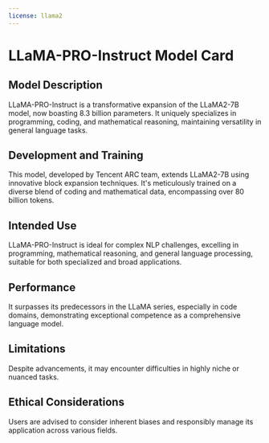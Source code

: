 ```yaml
---
license: llama2
---
```


# LLaMA-PRO-Instruct Model Card

## Model Description
LLaMA-PRO-Instruct is a transformative expansion of the LLaMA2-7B model, now boasting 8.3 billion parameters. It uniquely specializes in programming, coding, and mathematical reasoning, maintaining versatility in general language tasks.

## Development and Training
This model, developed by Tencent ARC team, extends LLaMA2-7B using innovative block expansion techniques. It's meticulously trained on a diverse blend of coding and mathematical data, encompassing over 80 billion tokens.

## Intended Use
LLaMA-PRO-Instruct is ideal for complex NLP challenges, excelling in programming, mathematical reasoning, and general language processing, suitable for both specialized and broad applications.

## Performance
It surpasses its predecessors in the LLaMA series, especially in code domains, demonstrating exceptional competence as a comprehensive language model.

## Limitations
Despite advancements, it may encounter difficulties in highly niche or nuanced tasks.

## Ethical Considerations
Users are advised to consider inherent biases and responsibly manage its application across various fields.